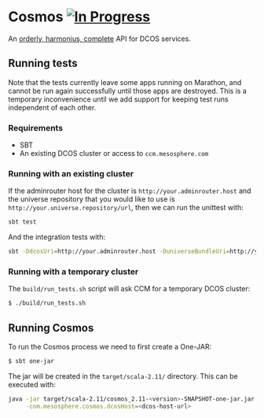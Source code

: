 # Cosmos [![In Progress](https://badge.waffle.io/mesosphere/cosmos.png?label=in+progress&title=In+Progress)](https://waffle.io/mesosphere/cosmos)

An [orderly, harmonius, complete](http://www.thefreedictionary.com/cosmos) API for DCOS services.

## Running tests

Note that the tests currently leave some apps running on Marathon, and cannot be run again
successfully until those apps are destroyed. This is a temporary inconvenience until we add support
for keeping test runs independent of each other.

### Requirements

- SBT
- An existing DCOS cluster or access to `ccm.mesosphere.com`

### Running with an existing cluster

If the adminrouter host for the cluster is `http://your.adminrouter.host` and the universe
repository that you would like to use is `http://your.universe.repository/url`, then we can run
the unittest with:

```bash
sbt test
```

And the integration tests with:

```bash
sbt -DdcosUri=http://your.adminrouter.host -DuniverseBundleUri=http://your.universe.repository/url
```

### Running with a temporary cluster

The `build/run_tests.sh` script will ask CCM for a temporary DCOS cluster:

```bash
$ ./build/run_tests.sh
```

## Running Cosmos

To run the Cosmos process we need to first create a One-JAR:

```bash
$ sbt one-jar
```

The jar will be created in the `target/scala-2.11/` directory. This can be executed with:

```bash
java -jar target/scala-2.11/cosmos_2.11-<version>-SNAPSHOT-one-jar.jar  \
     -com.mesosphere.cosmos.dcosHost=<dcos-host-url>
```
